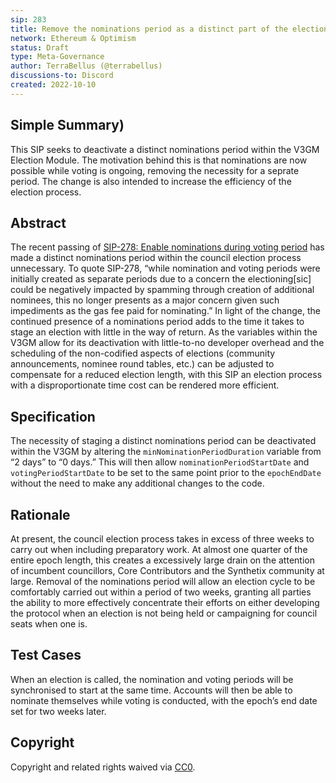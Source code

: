 ```yaml
---
sip: 283
title: Remove the nominations period as a distinct part of the election process
network: Ethereum & Optimism
status: Draft
type: Meta-Governance
author: TerraBellus (@terrabellus)
discussions-to: Discord
created: 2022-10-10
---
```


<!--You can leave these HTML comments in your merged SIP and delete the visible duplicate text guides, they will not appear and may be helpful to refer to if you edit it again. This is the suggested template for new SIPs. Note that an SIP number will be assigned by an editor. When opening a pull request to submit your SIP, please use an abbreviated title in the filename, `sip-draft_title_abbrev.md`. The title should be 44 characters or less.-->

## Simple Summary)

<!--"If you can't explain it simply, you don't understand it well enough." Simply describe the outcome the proposed changes intends to achieve. This should be non-technical and accessible to a casual community member.-->

This SIP seeks to deactivate a distinct nominations period within the V3GM Election Module. The motivation behind this is that nominations are now possible while voting is ongoing, removing the necessity for a seprate period. The change is also intended to increase the efficiency of the election process.

## Abstract

<!--A short (~200 word) description of the proposed change, the abstract should clearly describe the proposed change. This is what *will* be done if the SIP is implemented, not *why* it should be done or *how* it will be done. If the SIP proposes deploying a new contract, write, "we propose to deploy a new contract that will do x".-->

The recent passing of [SIP-278: Enable nominations during voting period](https://sips.synthetix.io/sips/sip-278/) has made a distinct nominations period within the council election process unnecessary. To quote SIP-278, “while nomination and voting periods were initially created as separate periods due to a concern the electioning[sic] could be negatively impacted by spamming through creation of additional nominees, this no longer presents as a major concern given such impediments as the gas fee paid for nominating.” In light of the change, the continued presence of a nominations period adds to the time it takes to stage an election with little in the way of return. As the variables within the V3GM allow for its deactivation with little-to-no developer overhead and the scheduling of the non-codified aspects of elections (community announcements, nominee round tables, etc.) can be adjusted to compensate for a reduced election length, with this SIP an election process with a disproportionate time cost can be rendered more efficient.

## Specification

<!--The specification should describe the syntax and semantics of any new feature, there are five sections
1. Overview
2. Rationale
3. Technical Specification
4. Test Cases
5. Configurable Values
-->

The necessity of staging a distinct nominations period can be deactivated within the V3GM by altering the `minNominationPeriodDuration` variable from “2 days” to “0 days.” This will then allow `nominationPeriodStartDate` and `votingPeriodStartDate` to be set to the same point prior to the `epochEndDate` without the need to make any additional changes to the code.

## Rationale

At present, the council election process takes in excess of three weeks to carry out when including preparatory work. At almost one quarter of the entire epoch length, this creates a excessively large drain on the attention of incumbent councillors, Core Contributors and the Synthetix community at large. Removal of the nominations period will allow an election cycle to be comfortably carried out within a period of two weeks, granting all parties the ability to more effectively concentrate their efforts on either developing the protocol when an election is not being held or campaigning for council seats when one is.

## Test Cases

When an election is called, the nomination and voting periods will be synchronised to start at the same time. Accounts will then be able to nominate themselves while voting is conducted, with the epoch’s end date set for two weeks later.

## Copyright

Copyright and related rights waived via [CC0](https://creativecommons.org/publicdomain/zero/1.0/).
